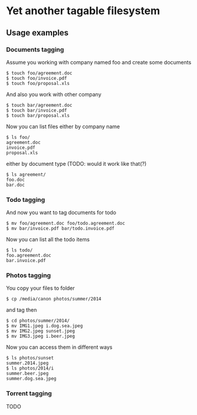 Yet another tagable filesystem
=============================

Usage examples
--------------

### Documents tagging

Assume you working with company named foo and create some documents

	$ touch foo/agreement.doc
	$ touch foo/invoice.pdf
	$ touch foo/proposal.xls

And also you work with other company
	
	$ touch bar/agreement.doc
	$ touch bar/invoice.pdf
	$ touch bar/proposal.xls

Now you can list files either by company name
	
	$ ls foo/
	agreement.doc
	invoice.pdf
	proposal.xls

either by document type (TODO: would it work like that(?)

	$ ls agreement/
	foo.doc
	bar.doc


### Todo tagging

And now you want to tag documents for todo

	$ mv foo/agreement.doc foo/todo.agreement.doc
	$ mv bar/invoice.pdf bar/todo.invoice.pdf

Now you can list all the todo items

	$ ls todo/
	foo.agreement.doc
	bar.invoice.pdf

### Photos tagging

You copy your files to folder 

	$ cp /media/canon photos/summer/2014

and tag then	
	
	$ cd photos/summer/2014/
	$ mv IMG1.jpeg i.dog.sea.jpeg
	$ mv IMG2.jpeg sunset.jpeg
	$ mv IMG3.jpeg i.beer.jpeg

Now you can access them in different ways
	
	$ ls photos/sunset
	summer.2014.jpeg
	$ ls photos/2014/i
	summer.beer.jpeg
	summer.dog.sea.jpeg

### Torrent tagging

TODO
